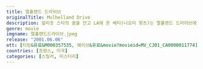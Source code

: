 ```yaml
---
title: 멀홀랜드 드라이브
originalTitle: Mulholland Drive
description: 헐리웃 스타의 꿈을 안고 LA에 온 베티(나오미 왓츠)는 멀홀랜드 드라이브에서 일어난 자동차 사고로 이름조차 기억하지 못하는 리타(로라 해링)를 만나 그녀가 기억을 되찾을 수 있도록 도와준다. 베티의 적극적인 도움으로 단서를 찾아가던 리타는 한 카페의 여종업원 명찰에서 다이안이라는 이름을 보고 어떤 것을 떠올리게 된다. 베티는 이 이름이 분명 리타와 관계된 사람의 이름일 것이라 말하며 다이안이라는 인물을 찾기 시작한다. 마침내 다이안의 집을 찾아간 두 여인. 그러나 그들은 곧 상상을 초월하는 끔찍한 비밀을 발견하게 되는데...
genre: movie
imgname: 멀홀랜드드라이브.jpeg
release: "2001.06.06"
ott: [티빙&유료&M000357535, 웨이브&유료&movie?movieid=MV_CJ01_CA0000011774]
countries: [프랑스, 미국]
categories: [스릴러, 미스터리]
---
```

